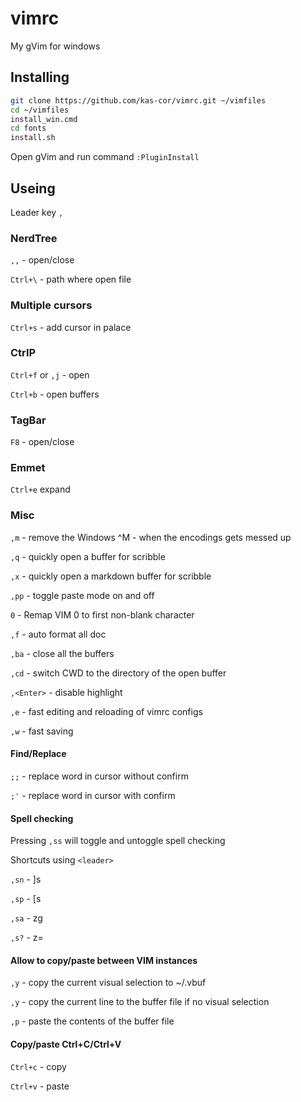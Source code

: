 # vimrc
My gVim for windows

## Installing

```bash
git clone https://github.com/kas-cor/vimrc.git ~/vimfiles
cd ~/vimfiles
install_win.cmd
cd fonts
install.sh
```

Open gVim and run command `:PluginInstall`

## Useing

Leader key `,`

### NerdTree

`,,` - open/close

`Ctrl+\` - path where open file

### Multiple cursors

`Ctrl+s` - add cursor in palace

### CtrlP

`Ctrl+f` or `,j` - open

`Ctrl+b` - open buffers

### TagBar

`F8` - open/close

### Emmet

`Ctrl+e` expand

### Misc

`,m` - remove the Windows ^M - when the encodings gets messed up

`,q` - quickly open a buffer for scribble

`,x` - quickly open a markdown buffer for scribble

`,pp` - toggle paste mode on and off

`0` - Remap VIM 0 to first non-blank character

`,f` - auto format all doc

`,ba` - close all the buffers

`,cd` - switch CWD to the directory of the open buffer

`,<Enter>` - disable highlight

`,e` - fast editing and reloading of vimrc configs

`,w` - fast saving

#### Find/Replace

`;;` - replace word in cursor without confirm

`;'` - replace word in cursor with confirm

#### Spell checking

Pressing `,ss` will toggle and untoggle spell checking

Shortcuts using `<leader>`

`,sn` - ]s

`,sp` - [s

`,sa` - zg

`,s?` - z=

#### Allow to copy/paste between VIM instances

`,y` - copy the current visual selection to ~/.vbuf

`,y` - copy the current line to the buffer file if no visual selection

`,p` - paste the contents of the buffer file

#### Copy/paste Ctrl+C/Ctrl+V

`Ctrl+c` - copy

`Ctrl+v` - paste
